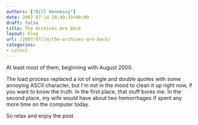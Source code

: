 ```yaml
---
authors: ["Bill Hennessy"]
date: 2007-07-14 18:49:33+00:00
draft: false
title: The Archives Are Back
layout: blog
url: /2007/07/14/the-archives-are-back/
categories:
- Latest
---
```


At least most of them, beginning with August 2000.

The load process replaced a lot of single and double quotes with some annoying ASCII character, but I'm not in the mood to clean it up right now, if you want to know the truth.  In the first place, that stuff bores me.  In the second place, my wife would have about two hemorrhages if spent any more time on the computer today.

So relax and enjoy the post.


